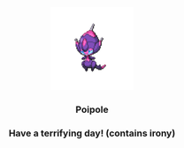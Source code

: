 <p align="center">
    <img src="https://raw.githubusercontent.com/PokeAPI/sprites/master/sprites/pokemon/803.png" width="150" height="150">
</p>
<h3 align="center"> <b>Poipole</b></h3>
<h3 align="center">Have a terrifying day! (contains irony)</h3>
